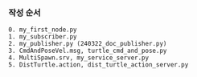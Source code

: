 
### 작성 순서
    0. my_first_node.py 
    1. my_subscriber.py
    2. my_publisher.py (240322_doc_publisher.py)
    3. CmdAndPoseVel.msg, turtle_cmd_and_pose.py
    4. MultiSpawn.srv, my_service_server.py
    5. DistTurtle.action, dist_turtle_action_server.py

